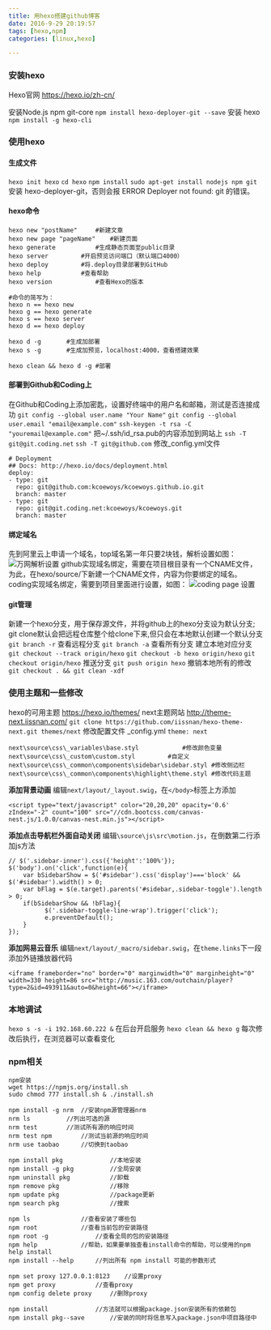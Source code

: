 ```yaml
---
title: 用hexo搭建github博客
date: 2016-9-29 20:19:57
tags: [hexo,npm]
categories: [linux,hexo]

---
```


### 安装hexo
Hexo官网 https://hexo.io/zh-cn/

安装Node.js npm git-core
`npm install hexo-deployer-git --save`
安装 hexo
`npm install -g hexo-cli`
<!-- more -->
### 使用hexo
#### 生成文件
`hexo init hexo`
`cd hexo`
`npm install`
`sudo apt-get install nodejs npm git`
安装 hexo-deployer-git，否则会报 ERROR Deployer not found: git 的错误。
#### hexo命令
```
hexo new "postName"		#新建文章
hexo new page "pageName"	#新建页面
hexo generate			#生成静态页面至public目录
hexo server			#开启预览访问端口（默认端口4000）
hexo deploy			#将.deploy目录部署到GitHub
hexo help			#查看帮助
hexo version			#查看Hexo的版本

#命令的简写为：
hexo n == hexo new
hexo g == hexo generate
hexo s == hexo server
hexo d == hexo deploy

hexo d -g		#生成加部署
hexo s -g		#生成加预览，localhost:4000，查看搭建效果

hexo clean && hexo d -g #部署
```
#### 部署到Github和Coding上
在Github和Coding上添加密匙，设置好终端中的用户名和邮箱，测试是否连接成功
`git config --global user.name "Your Name"`
`git config --global user.email "email@example.com"`
`ssh-keygen -t rsa -C "youremail@example.com"` 把~/.ssh/id_rsa.pub的内容添加到网站上
`ssh -T git@git.coding.net`
`ssh -T git@github.com`
修改_config.yml文件
```
# Deployment
## Docs: http://hexo.io/docs/deployment.html
deploy:
- type: git
  repo: git@github.com:kcoewoys/kcoewoys.github.io.git
  branch: master
- type: git
  repo: git@git.coding.net:kcoewoys/kcoewoys.git
  branch: master
```
#### 绑定域名
先到阿里云上申请一个域名，top域名第一年只要2块钱，解析设置如图：
![万网解析设置](https://cdn.jsdelivr.net/gh/eaok/img/note/%E4%B8%87%E7%BD%91%E8%A7%A3%E6%9E%90%E8%AE%BE%E7%BD%AE.png)
github实现域名绑定，需要在项目根目录有一个CNAME文件，为此，在hexo/source/下新建一个CNAME文件，内容为你要绑定的域名。
coding实现域名绑定，需要到项目里面进行设置，如图：
![coding page 设置](https://cdn.jsdelivr.net/gh/eaok/img/note/coding%20page%20%E8%AE%BE%E7%BD%AE.png)

#### git管理
新建一个hexo分支，用于保存源文件，并将github上的hexo分支设为默认分支;
git clone默认会把远程仓库整个给clone下来,但只会在本地默认创建一个默认分支
`git branch -r`    查看远程分支
`git branch -a`    查看所有分支
建立本地对应分支
`git checkout --track origin/hexo`
`git checkout -b hexo origin/hexo`
`git checkout origin/hexo`
推送分支
`git push origin hexo`
撤销本地所有的修改
`git checkout . && git clean -xdf`

### 使用主题和一些修改
hexo的可用主题 https://hexo.io/themes/
next主题网站 http://theme-next.iissnan.com/
`git clone https://github.com/iissnan/hexo-theme-next.git themes/next`
修改配置文件 _config.yml
`theme: next`
```
next\source\css\_variables\base.styl			#修改颜色变量
next\source\css\_custom\custom.styl			#自定义
next\source\css\_common\components\sidebar\sidebar.styl	#修改侧边栏
next\source\css\_common\components\highlight\theme.styl #修改代码主题
```
**添加背景动画**
编辑`next/layout/_layout.swig`，在`</body>`标签上方添加

```
<script type="text/javascript" color="20,20,20" opacity='0.6' zIndex="-2" count="100" src="//cdn.bootcss.com/canvas-nest.js/1.0.0/canvas-nest.min.js"></script>
```
**添加点击导航栏外面自动关闭**
编辑`\source\js\src\motion.js`，在倒数第二行添加js方法
```
// $('.sidebar-inner').css({'height':'100%'});
$('body').on('click',function(e){
    var bSidebarShow = $('#sidebar').css('display')==='block' && $('#sidebar').width() > 0;
    var bFlag = $(e.target).parents('#sidebar,.sidebar-toggle').length > 0;
    if(bSidebarShow && !bFlag){
          $('.sidebar-toggle-line-wrap').trigger('click');
          e.preventDefault();
    }
});
```
**添加网易云音乐**
编辑`next/layout/_macro/sidebar.swig`，在`theme.links`下一段添加外链播放器代码
```
<iframe frameborder="no" border="0" marginwidth="0" marginheight="0" width=330 height=86 src="http://music.163.com/outchain/player?type=2&id=493911&auto=0&height=66"></iframe>
```

### 本地调试
`hexo s -s -i 192.168.60.222 &`		在后台开启服务
`hexo clean && hexo g`			每次修改后执行，在浏览器可以查看变化

### npm相关
```
npm安装
wget https://npmjs.org/install.sh
sudo chmod 777 install.sh & ./install.sh

npm install -g nrm	//安装npm源管理器nrm
nrm ls			//列出可选的源
nrm test		//测试所有源的响应时间
nrm test npm		//测试当前源的响应时间
nrm use taobao		//切换到taobao

npm install pkg 			//本地安装
npm install -g pkg 			//全局安装
npm uninstall pkg 			//卸载
npm remove pkg 				//移除
npm update pkg 				//package更新
npm search pkg 				//搜索

npm ls				//查看安装了哪些包
npm root 			//查看当前包的安装路径
npm root -g 			//查看全局的包的安装路径
npm help 			//帮助，如果要单独查看install命令的帮助，可以使用的npm help install
npm install --help 		//列出所有 npm install 可能的参数形式

npm set proxy 127.0.0.1:8123 	//设置proxy
npm get proxy 			//查看proxy
npm config delete proxy		//删除proxy

npm install 			//方法就可以根据package.json安装所有的依赖包
npm install pkg--save 		//安装的同时将信息写入package.json中项目路径中
```
